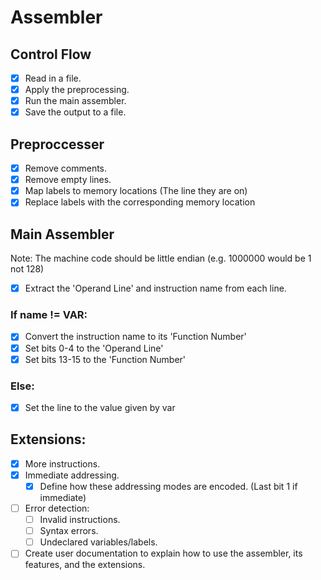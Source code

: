 # Assembler

## Control Flow
- [X] Read in a file.
- [X] Apply the preprocessing.
- [X] Run the main assembler.
- [X] Save the output to a file.

## Preproccesser

- [X] Remove comments.
- [X] Remove empty lines.
- [X] Map labels to memory locations (The line they are on)
- [X] Replace labels with the corresponding memory location 

## Main Assembler
Note: The machine code should be little endian (e.g. 1000000 would be 1 not 128)
- [X] Extract the 'Operand Line' and instruction name from each line.
### If name != VAR:
   - [X] Convert the instruction name to its 'Function Number'
   - [X] Set bits 0-4 to the 'Operand Line'
   - [X] Set bits 13-15 to the 'Function Number'
### Else:
   - [X] Set the line to the value given by var

## Extensions:

- [X] More instructions.
- [X] Immediate addressing.
   - [X] Define how these addressing modes are encoded. (Last bit 1 if immediate)

- [ ] Error detection:
   - [ ] Invalid instructions. 
   - [ ] Syntax errors.
   - [ ] Undeclared variables/labels.

- [ ] Create user documentation to explain how to use the assembler, its features, and the extensions.